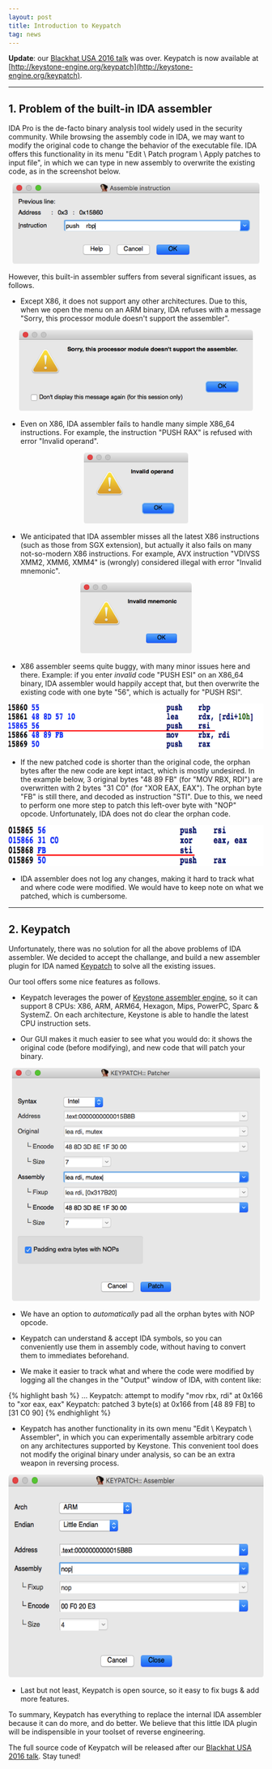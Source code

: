 ```yaml
---
layout: post
title: Introduction to Keypatch
tag: news
---
```


**Update**: our [Blackhat USA 2016 talk](https://www.blackhat.com/us-16/briefings.html#keystone-engine-next-generation-assembler-framework) was over. Keypatch is now available at [http://keystone-engine.org/keypatch](http://keystone-engine.org/keypatch).

---

## 1. Problem of the built-in IDA assembler

IDA Pro is the de-facto binary analysis tool widely used in the security community. While browsing the assembly code in IDA, we may want to modify the original code to change the behavior of the executable file. IDA offers this functionality in its menu "Edit \ Patch program \ Apply patches to input file", in which we can type in new assembly to overwrite the existing code, as in the screenshot below.

<p align="center">
<img src="/keypatch/IDA_asm_box.png" height="160" />
</p>

However, this built-in assembler suffers from several significant issues, as follows.

- Except X86, it does not support any other architectures. Due to this, when we open the menu on an ARM binary, IDA refuses with a message "Sorry, this processor module doesn't support the assembler".

<p align="center">
<img src="/keypatch/IDA_asm_unsupport.png" height="160" />
</p>

- Even on X86, IDA assembler fails to handle many simple X86_64 instructions. For example, the instruction "PUSH RAX" is refused with error "Invalid operand".

<p align="center">
<img src="/keypatch/IDA_asm_invalid.png" height="140" />
</p>

- We anticipated that IDA assembler misses all the latest X86 instructions (such as those from SGX extension), but actually it also fails on many not-so-modern X86 instructions. For example, AVX instruction "VDIVSS XMM2, XMM6, XMM4" is (wrongly) considered illegal with error "Invalid mnemonic".

<p align="center">
<img src="/keypatch/IDA_asm_mnem.png" height="140" />
</p>

- X86 assembler seems quite buggy, with many minor issues here and there. Example: if you enter *invalid* code "PUSH ESI" on an X86_64 binary, IDA assembler would happily accept that, but then overwrite the existing code with one byte "56", which is actually for "PUSH RSI".

<p align="center">
<img src="/keypatch/IDA_asm_32.png" height="90" />
</p>

- If the new patched code is shorter than the original code, the orphan bytes after the new code are kept intact, which is mostly undesired. In the example below, 3 original bytes "48 89 FB" (for "MOV RBX, RDI") are overwritten with 2 bytes "31 C0" (for "XOR EAX, EAX"). The orphan byte "FB" is still there, and decoded as instruction "STI". Due to this, we need to perform one more step to patch this left-over byte with "NOP" opcode. Unfortunately, IDA does not do clear the orphan code.

<p align="center">
<img src="/keypatch/IDA_asm_nop.png" height="80" />
</p>

- IDA assembler does not log any changes, making it hard to track what and where code were modified. We would have to keep note on what we patched, which is cumbersome.

---

## 2. Keypatch

Unfortunately, there was no solution for all the above problems of IDA assembler. We decided to accept the challange, and build a new assembler plugin for IDA named [Keypatch](/keypatch) to solve all the existing issues.

Our tool offers some nice features as follows.

- Keypatch leverages the power of [Keystone assembler engine](http://keystone-engine.org), so it can support 8 CPUs: X86, ARM, ARM64, Hexagon, Mips, PowerPC, Sparc & SystemZ. On each architecture, Keystone is able to handle the latest CPU instruction sets.

- Our GUI makes it much easier to see what you would do: it shows the original code (before modifying), and new code that will patch your binary.

<p align="center">
<img src="/keypatch/keypatch_patcher.png" height="460" />
</p>

- We have an option to *automatically* pad all the orphan bytes with NOP opcode.

- Keypatch can understand & accept IDA symbols, so you can conveniently use them in assembly code, without having to convert them to immediates beforehand.

- We make it easier to track what and where the code were modified by logging all the changes in the "Output" window of IDA, with content like:

{% highlight bash %}
...
Keypatch: attempt to modify "mov rbx, rdi" at 0x166 to "xor eax, eax"
Keypatch: patched 3 byte(s) at 0x166 from [48 89 FB] to [31 C0 90]
{% endhighlight %}

- Keypatch has another functionality in its own menu "Edit \ Keypatch \ Assembler", in which you can experimentally assemble arbitrary code on any architectures supported by Keystone. This convenient tool does not modify the original binary under analysis, so can be an extra weapon in reversing process.

<p align="center">
<img src="/keypatch/keypatch_assembler.png" height="400" />
</p>

- Last but not least, Keypatch is open source, so it easy to fix bugs & add more features.

To summary, Keypatch has everything to replace the internal IDA assembler because it can do more, and do better. We believe that this little IDA plugin will be indispensible in your toolset of reverse engineering.

The full source code of Keypatch will be released after our [Blackhat USA 2016 talk](https://www.blackhat.com/us-16/briefings.html#keystone-engine-next-generation-assembler-framework). Stay tuned!
